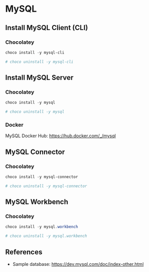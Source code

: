 # MySQL

## Install MySQL Client (CLI)

### Chocolatey

```ps1
choco install -y mysql-cli

# choco uninstall -y mysql-cli
```

## Install MySQL Server

### Chocolatey

```ps1
choco install -y mysql

# choco uninstall -y mysql
```

### Docker

MySQL Docker Hub: <https://hub.docker.com/_/mysql>

## MySQL Connector

### Chocolatey

```ps1
choco install -y mysql-connector

# choco uninstall -y mysql-connector
```

## MySQL Workbench

### Chocolatey

```ps1
choco install -y mysql.workbench

# choco uninstall -y mysql.workbench
```

## References

- Sample database: <https://dev.mysql.com/doc/index-other.html>
